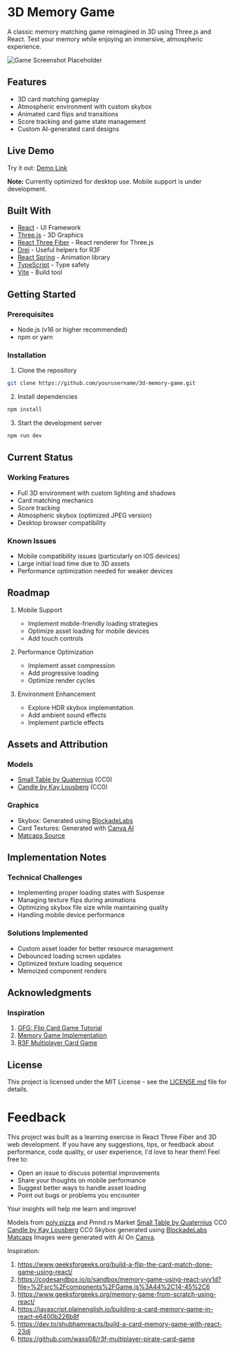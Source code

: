 # 3D Memory Game

A classic memory matching game reimagined in 3D using Three.js and React. Test your memory while enjoying an immersive, atmospheric experience.

![Game Screenshot Placeholder](placeholder-for-screenshot.png)

## Features

- 3D card matching gameplay
- Atmospheric environment with custom skybox
- Animated card flips and transitions
- Score tracking and game state management
- Custom AI-generated card designs

## Live Demo

Try it out: [Demo Link](https://memory-game-toki-loshi.vercel.app/)

**Note:** Currently optimized for desktop use. Mobile support is under development.

## Built With

- [React](https://reactjs.org/) - UI Framework
- [Three.js](https://threejs.org/) - 3D Graphics
- [React Three Fiber](https://docs.pmnd.rs/react-three-fiber) - React renderer for Three.js
- [Drei](https://github.com/pmndrs/drei) - Useful helpers for R3F
- [React Spring](https://www.react-spring.dev/) - Animation library
- [TypeScript](https://www.typescriptlang.org/) - Type safety
- [Vite](https://vitejs.dev/) - Build tool

## Getting Started

### Prerequisites

- Node.js (v16 or higher recommended)
- npm or yarn

### Installation

1. Clone the repository

```bash
git clone https://github.com/yourusername/3d-memory-game.git
```

2. Install dependencies

```bash
npm install
```

3. Start the development server

```bash
npm run dev
```

## Current Status

### Working Features

- Full 3D environment with custom lighting and shadows
- Card matching mechanics
- Score tracking
- Atmospheric skybox (optimized JPEG version)
- Desktop browser compatibility

### Known Issues

- Mobile compatibility issues (particularly on iOS devices)
- Large initial load time due to 3D assets
- Performance optimization needed for weaker devices

## Roadmap

1. Mobile Support

   - Implement mobile-friendly loading strategies
   - Optimize asset loading for mobile devices
   - Add touch controls

2. Performance Optimization

   - Implement asset compression
   - Add progressive loading
   - Optimize render cycles

3. Environment Enhancement
   - Explore HDR skybox implementation
   - Add ambient sound effects
   - Implement particle effects

## Assets and Attribution

### Models

- [Small Table by Quaternius](https://poly.pizza/m/rAEBvfb1FT) (CC0)
- [Candle by Kay Lousberg](https://market.pmnd.rs/model/candle) (CC0)

### Graphics

- Skybox: Generated using [BlockadeLabs](https://skybox.blockadelabs.com)
- Card Textures: Generated with [Canva AI](https://www.canva.com)
- [Matcaps Source](https://github.com/nidorx/matcaps/tree/master)

## Implementation Notes

### Technical Challenges

- Implementing proper loading states with Suspense
- Managing texture flips during animations
- Optimizing skybox file size while maintaining quality
- Handling mobile device performance

### Solutions Implemented

- Custom asset loader for better resource management
- Debounced loading screen updates
- Optimized texture loading sequence
- Memoized component renders

## Acknowledgments

### Inspiration

1. [GFG: Flip Card Game Tutorial](https://www.geeksforgeeks.org/build-a-flip-the-card-match-done-game-using-react/)
2. [Memory Game Implementation](https://javascript.plainenglish.io/building-a-card-memory-game-in-react-e6400b226b8f)
3. [R3F Multiplayer Card Game](https://github.com/wass08/r3f-multiplayer-pirate-card-game)

## License

This project is licensed under the MIT License - see the [LICENSE.md](LICENSE.md) file for details.

# Feedback

This project was built as a learning exercise in React Three Fiber and 3D web development. If you have any suggestions, tips, or feedback about performance, code quality, or user experience, I'd love to hear them! Feel free to:

- Open an issue to discuss potential improvements
- Share your thoughts on mobile performance
- Suggest better ways to handle asset loading
- Point out bugs or problems you encounter

Your insights will help me learn and improve!

Models from [poly.pizza](https://poly.pizza) and Pmnd.rs Market
[Small Table by Quaternius](https://poly.pizza/m/rAEBvfb1FT) CC0
[Candle by Kay Lousberg](https://market.pmnd.rs/model/candle) CC0
Skybox generated using [BlockadeLabs](https://skybox.blockadelabs.com)
[Matcaps](https://github.com/nidorx/matcaps/tree/master)
Images were generated with AI On [Canva]().

Inspiration:

1. https://www.geeksforgeeks.org/build-a-flip-the-card-match-done-game-using-react/
2. https://codesandbox.io/p/sandbox/memory-game-using-react-uyv1d?file=%2Fsrc%2Fcomponents%2FGame.js%3A44%2C14-45%2C6
3. https://www.geeksforgeeks.org/memory-game-from-scratch-using-react/
4. https://javascript.plainenglish.io/building-a-card-memory-game-in-react-e6400b226b8f
5. https://dev.to/shubhamreacts/build-a-card-memory-game-with-react-23dj
6. https://github.com/wass08/r3f-multiplayer-pirate-card-game

